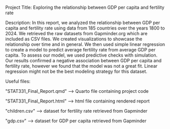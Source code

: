 Project Title: Exploring the relationship between GDP per capita and fertility rate

Description: In this report, we analyzed the relationship between GDP per capita and fertility rate using data from 185 countries over the years 1800 to 2024. We retrieved the raw datasets from Gapminder.org which are included as CSV files. We created visualizations to showcase the relationship over time and in general. We then used simple linear regression to create a model to predict average fertility rate from average GDP per capita. To assess our model, we used predictive checks with simulation. Our results confirmed a negative association between GDP per capita and fertility rate, however we found that the model was not a great fit. Linear regression might not be the best modeling strategy for this dataset.

Useful files:

"STAT331_Final_Report.qmd" --> Quarto file containing project code

"STAT331_Final_Report.html" --> html file containing rendered report

"children.csv" --> dataset for fertility rate retrieved from Gapminder

"gdp.csv" --> dataset for GDP per capita retrieved from Gapminder
